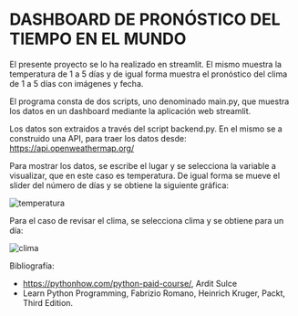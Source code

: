 # DASHBOARD DE PRONÓSTICO DEL TIEMPO EN EL MUNDO

El presente proyecto se lo ha realizado en streamlit. El mismo muestra la temperatura de 1 a 5 días y de igual forma muestra el pronóstico del clima de 1 a 5 días con imágenes y fecha.

El programa consta de dos scripts, uno denominado main.py, que muestra los datos en un dashboard mediante la aplicación web streamlit.

Los datos son extraidos a través del script backend.py. En el mismo se a construido una API, para traer los datos desde: https://api.openweathermap.org/

Para mostrar los datos, se escribe el lugar y se selecciona la variable a visualizar, que en este caso es temperatura. De igual forma se mueve el slider del número de días y se obtiene la siguiente gráfica:

![temperatura](https://github.com/krist2357/app7/assets/75154211/5dc8b93d-8735-4cab-967e-6024a841df07)

Para el caso de revisar el clima, se selecciona clima y se obtiene para un día:

![clima](https://github.com/krist2357/app7/assets/75154211/724d938c-474c-49df-a389-561a87db1866)

Bibliografía:
* https://pythonhow.com/python-paid-course/, Ardit Sulce
* Learn Python Programming, Fabrizio Romano, Heinrich Kruger, Packt, Third Edition.
